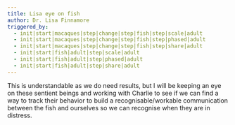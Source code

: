 ```yaml
---
title: Lisa eye on fish
author: Dr. Lisa Finnamore
triggered_by:
  - init|start|macaques|step|change|step|fish|step|scale|adult
  - init|start|macaques|step|change|step|fish|step|phased|adult
  - init|start|macaques|step|change|step|fish|step|share|adult
  - init|start|fish|adult|step|scale|adult
  - init|start|fish|adult|step|phased|adult
  - init|start|fish|adult|step|share|adult
---
```


This is understandable as we do need results, but I will be keeping an eye on these sentient beings and working with Charlie to see if we can find a way to track their behavior to build a recognisable/workable communication between the fish and ourselves so we can recognise when they are in distress.

